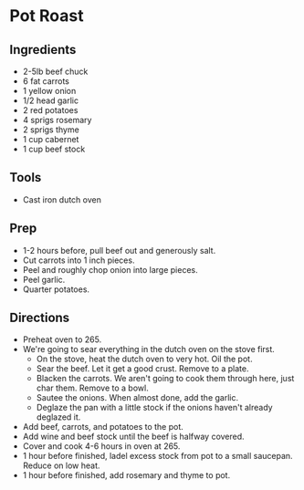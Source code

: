 Pot Roast
====

Ingredients
----
* 2-5lb beef chuck
* 6 fat carrots
* 1 yellow onion
* 1/2 head garlic
* 2 red potatoes
* 4 sprigs rosemary
* 2 sprigs thyme
* 1 cup cabernet
* 1 cup beef stock

Tools
----
* Cast iron dutch oven

Prep
----
* 1-2 hours before, pull beef out and generously salt.
* Cut carrots into 1 inch pieces.
* Peel and roughly chop onion into large pieces.
* Peel garlic.
* Quarter potatoes.

Directions
----
* Preheat oven to 265.
* We're going to sear everything in the dutch oven on the stove first.
  * On the stove, heat the dutch oven to very hot. Oil the pot.
  * Sear the beef. Let it get a good crust. Remove to a plate.
  * Blacken the carrots. We aren't going to cook them through here, just char them. Remove to a bowl.
  * Sautee the onions. When almost done, add the garlic.
  * Deglaze the pan with a little stock if the onions haven't already deglazed it.
* Add beef, carrots, and potatoes to the pot.
* Add wine and beef stock until the beef is halfway covered.
* Cover and cook 4-6 hours in oven at 265.
* 1 hour before finished, ladel excess stock from pot to a small saucepan. Reduce on low heat.
* 1 hour before finished, add rosemary and thyme to pot.

